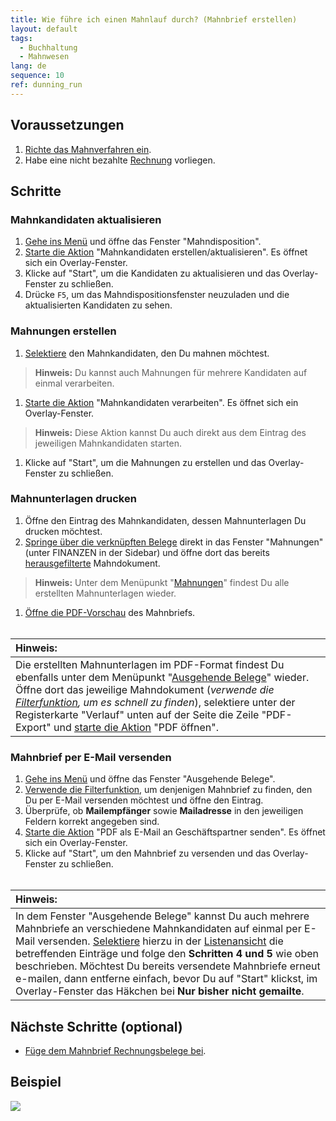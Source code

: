 ```yaml
---
title: Wie führe ich einen Mahnlauf durch? (Mahnbrief erstellen)
layout: default
tags:
  - Buchhaltung
  - Mahnwesen
lang: de
sequence: 10
ref: dunning_run
---
```


## Voraussetzungen
1. [Richte das Mahnverfahren ein](Einrichtung_Mahnung).
1. Habe eine nicht bezahlte [Rechnung](Zu_Auftrag_Rechnung_erstellen) vorliegen.

## Schritte

### Mahnkandidaten aktualisieren
1. [Gehe ins Menü](Menu) und öffne das Fenster "Mahndisposition".
1. [Starte die Aktion](AktionStarten) "Mahnkandidaten erstellen/aktualisieren". Es öffnet sich ein Overlay-Fenster.
1. Klicke auf "Start", um die Kandidaten zu aktualisieren und das Overlay-Fenster zu schließen.
1. Drücke `F5`, um das Mahndispositionsfenster neuzuladen und die aktualisierten Kandidaten zu sehen.

### Mahnungen erstellen
1. [Selektiere](AuswahlBelege) den Mahnkandidaten, den Du mahnen möchtest.
 >**Hinweis:** Du kannst auch Mahnungen für mehrere Kandidaten auf einmal verarbeiten.

1. [Starte die Aktion](AktionStarten) "Mahnkandidaten verarbeiten". Es öffnet sich ein Overlay-Fenster.
 >**Hinweis:** Diese Aktion kannst Du auch direkt aus dem Eintrag des jeweiligen Mahnkandidaten starten.

1. Klicke auf "Start", um die Mahnungen zu erstellen und das Overlay-Fenster zu schließen.

### Mahnunterlagen drucken
1. Öffne den Eintrag des Mahnkandidaten, dessen Mahnunterlagen Du drucken möchtest.
1. [Springe über die verknüpften Belege](SpringezuBelegen) direkt in das Fenster "Mahnungen" (unter FINANZEN in der Sidebar) und öffne dort das bereits [herausgefilterte](Filterfunktion) Mahndokument.
 >**Hinweis:** Unter dem Menüpunkt "[Mahnungen](Menu)" findest Du alle erstellten Mahnunterlagen wieder.

1. [Öffne die PDF-Vorschau](PDFVorschau) des Mahnbriefs.
<br><br>

| **Hinweis:** |
| :--- |
| Die erstellten Mahnunterlagen im PDF-Format findest Du ebenfalls unter dem Menüpunkt "[Ausgehende Belege](Menu)" wieder. Öffne dort das jeweilige Mahndokument (*verwende die [Filterfunktion](Filterfunktion), um es schnell zu finden*), selektiere unter der Registerkarte "Verlauf" unten auf der Seite die Zeile "PDF-Export" und [starte die Aktion](AktionStarten) "PDF öffnen". |

### Mahnbrief per E-Mail versenden
1. [Gehe ins Menü](Menu) und öffne das Fenster "Ausgehende Belege".
1. [Verwende die Filterfunktion](Filterfunktion), um denjenigen Mahnbrief zu finden, den Du per E-Mail versenden möchtest und öffne den Eintrag.
1. Überprüfe, ob **Mailempfänger** sowie **Mailadresse** in den jeweiligen Feldern korrekt angegeben sind.
1. [Starte die Aktion](AktionStarten) "PDF als E-Mail an Geschäftspartner senden". Es öffnet sich ein Overlay-Fenster.
1. Klicke auf "Start", um den Mahnbrief zu versenden und das Overlay-Fenster zu schließen.
<br><br>

| **Hinweis:** |
| :--- |
| In dem Fenster "Ausgehende Belege" kannst Du auch mehrere Mahnbriefe an verschiedene Mahnkandidaten auf einmal per E-Mail versenden. [Selektiere](AuswahlBelege) hierzu in der [Listenansicht](Ansichten) die betreffenden Einträge und folge den **Schritten 4 und 5** wie oben beschrieben. Möchtest Du bereits versendete Mahnbriefe erneut e-mailen, dann entferne einfach, bevor Du auf "Start" klickst, im Overlay-Fenster das Häkchen bei **Nur bisher nicht gemailte**. |

## Nächste Schritte (optional)
- [Füge dem Mahnbrief Rechnungsbelege bei](Mahnbrief_mit_Rechnung).

## Beispiel
![](assets/Mahnlauf.gif)
